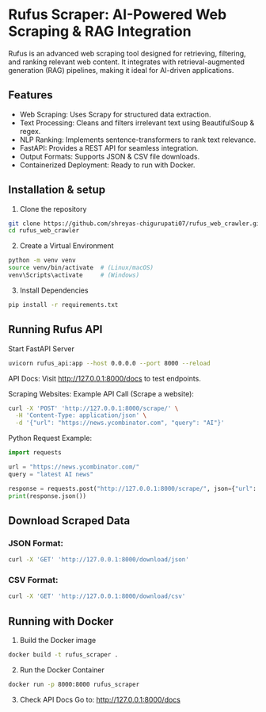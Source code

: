 # Rufus Scraper: AI-Powered Web Scraping & RAG Integration

Rufus is an advanced web scraping tool designed for retrieving, filtering, and ranking relevant web content. It integrates with retrieval-augmented generation (RAG) pipelines, making it ideal for AI-driven applications.


## Features

- Web Scraping: Uses Scrapy for structured data extraction.
- Text Processing: Cleans and filters irrelevant text using BeautifulSoup & regex.
- NLP Ranking: Implements sentence-transformers to rank text relevance.
- FastAPI: Provides a REST API for seamless integration.
- Output Formats: Supports JSON & CSV file downloads.
- Containerized Deployment: Ready to run with Docker.


## Installation & setup

1. Clone the repository
```bash
git clone https://github.com/shreyas-chigurupati07/rufus_web_crawler.git
cd rufus_web_crawler
```

2. Create a Virtual Environment
```bash
python -m venv venv
source venv/bin/activate  # (Linux/macOS)
venv\Scripts\activate     # (Windows)
```

3. Install Dependencies
```bash
pip install -r requirements.txt
```


## Running Rufus API
Start FastAPI Server
```bash
uvicorn rufus_api:app --host 0.0.0.0 --port 8000 --reload
```
API Docs: Visit http://127.0.0.1:8000/docs to test endpoints.

Scraping Websites:
Example API Call (Scrape a website):
```bash
curl -X 'POST' 'http://127.0.0.1:8000/scrape/' \
  -H 'Content-Type: application/json' \
  -d '{"url": "https://news.ycombinator.com", "query": "AI"}'
```

Python Request Example:
```python
import requests

url = "https://news.ycombinator.com/"
query = "latest AI news"

response = requests.post("http://127.0.0.1:8000/scrape/", json={"url": url, "query": query})
print(response.json())
```

## Download Scraped Data
### JSON Format:
```bash
curl -X 'GET' 'http://127.0.0.1:8000/download/json'
```

### CSV Format:
```bash
curl -X 'GET' 'http://127.0.0.1:8000/download/csv'
```

## Running with Docker
1. Build the Docker image
```bash
docker build -t rufus_scraper .
```
2. Run the Docker Container
```bash
docker run -p 8000:8000 rufus_scraper
```
3. Check API Docs
Go to: http://127.0.0.1:8000/docs
   
